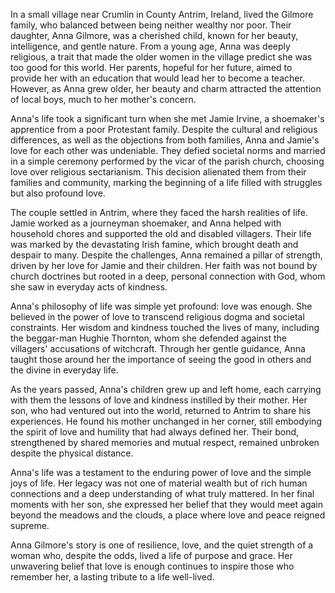In a small village near Crumlin in County Antrim, Ireland, lived the Gilmore family, who balanced between being neither wealthy nor poor. Their daughter, Anna Gilmore, was a cherished child, known for her beauty, intelligence, and gentle nature. From a young age, Anna was deeply religious, a trait that made the older women in the village predict she was too good for this world. Her parents, hopeful for her future, aimed to provide her with an education that would lead her to become a teacher. However, as Anna grew older, her beauty and charm attracted the attention of local boys, much to her mother's concern.

Anna's life took a significant turn when she met Jamie Irvine, a shoemaker's apprentice from a poor Protestant family. Despite the cultural and religious differences, as well as the objections from both families, Anna and Jamie's love for each other was undeniable. They defied societal norms and married in a simple ceremony performed by the vicar of the parish church, choosing love over religious sectarianism. This decision alienated them from their families and community, marking the beginning of a life filled with struggles but also profound love.

The couple settled in Antrim, where they faced the harsh realities of life. Jamie worked as a journeyman shoemaker, and Anna helped with household chores and supported the old and disabled villagers. Their life was marked by the devastating Irish famine, which brought death and despair to many. Despite the challenges, Anna remained a pillar of strength, driven by her love for Jamie and their children. Her faith was not bound by church doctrines but rooted in a deep, personal connection with God, whom she saw in everyday acts of kindness.

Anna's philosophy of life was simple yet profound: love was enough. She believed in the power of love to transcend religious dogma and societal constraints. Her wisdom and kindness touched the lives of many, including the beggar-man Hughie Thornton, whom she defended against the villagers' accusations of witchcraft. Through her gentle guidance, Anna taught those around her the importance of seeing the good in others and the divine in everyday life.

As the years passed, Anna's children grew up and left home, each carrying with them the lessons of love and kindness instilled by their mother. Her son, who had ventured out into the world, returned to Antrim to share his experiences. He found his mother unchanged in her corner, still embodying the spirit of love and humility that had always defined her. Their bond, strengthened by shared memories and mutual respect, remained unbroken despite the physical distance.

Anna's life was a testament to the enduring power of love and the simple joys of life. Her legacy was not one of material wealth but of rich human connections and a deep understanding of what truly mattered. In her final moments with her son, she expressed her belief that they would meet again beyond the meadows and the clouds, a place where love and peace reigned supreme.

Anna Gilmore's story is one of resilience, love, and the quiet strength of a woman who, despite the odds, lived a life of purpose and grace. Her unwavering belief that love is enough continues to inspire those who remember her, a lasting tribute to a life well-lived.